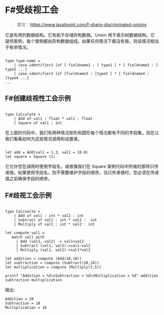 # F#受歧视工会

> 原文：<https://www.javatpoint.com/f-sharp-discriminated-unions>

它是有用的数据结构。它有助于存储异构数据。Union 用于表示树数据结构。它提供案例，每个案例都由异构数据组成。如果任何情况下都没有值，则该情况相当于枚举情况。

```

type type-name =
    | case-identifier1 [of [ fieldname1 : ] type1 [ * [ fieldname2 : ] type2 ...]
    | case-identifier2 [of [fieldname3 : ]type3 [ * [ fieldname4 : ]type4 ...]
...

```

## F#创建歧视性工会示例

```

type Calculate =
    | Add of val1 : float * val2 : float
    | Square of val1 : int

```

在上面的代码中，我们有两种情况矩形和圆形每个情况都有不同的字段集。现在让我们看看如何为这些情况调用和设置值。

```

let add = Add(val1 = 1.3, val2 = 10.0)
let square = Square (1)

```

它允许您在调用时使用字段名，或者像我们在 Square 案例代码中所做的那样只传递值。如果使用字段名，则不需要维护字段的顺序。当只传递值时，您必须在传递值之前确保字段的顺序。

## F#歧视工会示例

```

type Calcualte =
    | Add of val1 : int * val2 : int
    | Subtract of val1 : int * val2 :  int
    | Multiply of val1 : int * val2 : int

let compute vall =
   match vall with
     | Add (val1, val2) -> val1+val2
     | Subtract (val1, val2)->val1-val2     
     | Multiply (val1, val2)->val1*val2

let addition = compute (Add(10,10))
let subtraction = compute (Subtract(20,10))
let multiplication = compute (Multiply(2,5))

printf "Addition = %d\nSubtraction = %d\nMultiplication = %d" addition subtraction multiplication

```

输出:

```
Addition = 20
Subtraction = 10
Multiplication = 10

```